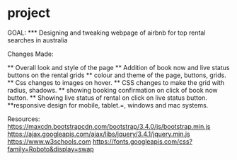 # project

GOAL:
*** Designing and tweaking webpage of airbnb for top rental searches in australia

Changes Made:

** Overall look and style of the page
** Addition of book now and live status buttons on the rental grids
** colour and theme of the page, buttons, grids.
** Css changes to images on hover.
** CSS changes to make the grid with radius, shadows.
** showing booking confirmation on click of book now button.
** Showing live status of rental on click on live status button.
**responsive design for mobile, tablet.=, windows and mac systems.


Resources:
https://maxcdn.bootstrapcdn.com/bootstrap/3.4.0/js/bootstrap.min.js
https://ajax.googleapis.com/ajax/libs/jquery/3.4.1/jquery.min.js
https://www.w3schools.com
https://fonts.googleapis.com/css?family=Roboto&display=swap







